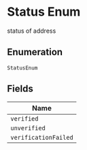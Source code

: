 
# Status Enum

status of address

## Enumeration

`StatusEnum`

## Fields

| Name |
|  --- |
| `verified` |
| `unverified` |
| `verificationFailed` |

